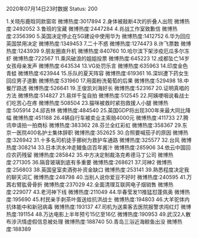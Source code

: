 2020年07月14日23时数据
Status: 200

1.关晓彤鹿晗同款窗帘                    微博热度:3017894
2.身体被敲断4次的折叠人出院             微博热度:2492052
3.鲁班的宝藏                            微博热度:2447284
4.肖战工作室致歉信                      微博热度:2356390
5.英国决定停止在5G建设中使用华为        微博热度:1412752
6.华为回应英国禁用决定                  微博热度:1349453
7.二十不惑                              微博热度:1274473
8.许飞票数                              微博热度:1243939
9.朋友圈直升机                          微博热度:840760
10.哈尔滨下架涉疫厄瓜多尔冻虾            微博热度:722567
11.乘风破浪的姐姐投票                   微博热度:645223
12.成都坠亡14岁女孩母亲发声             微博热度:643534
13.VG处罚乐言                           微博热度:635963
14.印度金色青蛙                         微博热度:623944
15.乐队的夏天阵容                       微博热度:619361
16.深圳遭下药女生回应男子道歉           微博热度:531960
17.用面粉洗葡萄的后果                   微博热度:529498
18.中餐厅路透                           微博热度:526641
19.王俊凯刘海好长                       微博热度:523167
20.证明真唱的方法                       微博热度:514827
21.易烊千玺自拍                         微博热度:512545
22.阿姨哽咽说看战士们吃苦心在疼         微博热度:508504
23.猫咪被救时紧抱救援人小腿             微博热度:505914
24.邱吉林                               微博热度:484540
25.英国GDP将出现300年来最大同比降幅     微博热度:451188
26.4辆自行车被卖业主索赔4000元          微博热度:411733
27.腾讯申请拍一拍商标                   微博热度:383362
28.芬兰全红彩虹                         微博热度:358367
29.东京一医院400名护士集体辞职          微博热度:352625
30.合照要喊茄子的原因                   微博热度:326942
31.十多名司机徒手挪树为救护车通路       微博热度:325577
32.台风                                 微博热度:308214
33.日本洪水冲走鳗鱼店百年酱汁           微博热度:285906
34.依云中国回应农药残留                 微博热度:285842
35.中方决定制裁洛克希德马丁公司         微博热度:271305
36.隔音玻璃到底有多重要                 微博热度:268621
37.河神2                                微博热度:256803
38.英国皇室卖酒弥补资金缺口             微博热度:253141
39.熟悉程度决定我的聊天词汇             微博热度:248798
40.当别人说你爱豆不好时                 微博热度:240595
41.万茜右臂肱骨骨折                     微博热度:237029
42.全面清理互联网电子烟销售             微博热度:229077
43.老河神下线                           微博热度:211049
44.华春莹发11推猛怼蓬佩奥               微博热度:195690
45.村民亲手剥茶叶蛋送给抗洪战士         微博热度:194803
46.大羊驼体内抗体能中和新冠病毒         微博热度:193137
47.司机为送乘客去医院报警求闯红灯       微博热度:191154
48.万达电影上半年预亏15亿至16亿         微博热度:190953
49.武汉2人散布涉汛情虚假信息被处理      微博热度:188740
50.青岛三浴近海鲸鱼出没                 微博热度:188389
